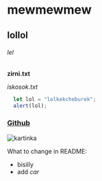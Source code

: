 # mewmewmew
## lollol
###### lel


**zirni.txt**

*iskosok.txt*

```javascript
  let lol = "lolkekcheburek";
  alert(lol);
```
### [Github](https://github.com)

![kartinka](https://preview.redd.it/origin-of-this-cat-template-meme-v0-4783qbjaqfgb1.jpg?width=645&format=pjpg&auto=webp&s=25aa2095b8b172ca0e29c80cef73ae059051e8e5)


What to change in README:
* bisilly
* add *car*
